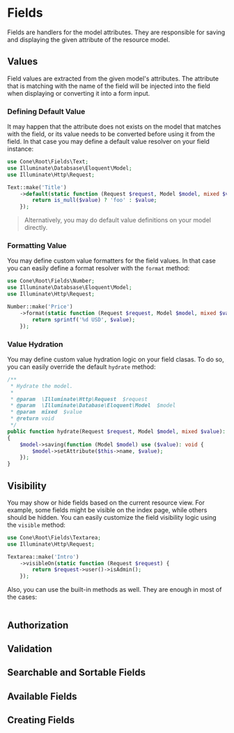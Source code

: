 # Fields

Fields are handlers for the model attributes. They are responsible for saving and displaying the given attribute of the resource model.

## Values

Field values are extracted from the given model's attributes. The attribute that is matching with the name of the field will be injected into the field when displaying or converting it into a form input.

### Defining Default Value

It may happen that the attribute does not exists on the model that matches with the field, or its value needs to be converted before using it from the field. In that case you may define a default value resolver on your field instance:

```php
use Cone\Root\Fields\Text;
use Illuminate\Databsase\Eloquent\Model;
use Illuminate\Http\Request;

Text::make('Title')
    ->default(static function (Request $request, Model $model, mixed $value) {
        return is_null($value) ? 'foo' : $value;
    });
```

> Alternatively, you may do default value definitions on your model directly.

### Formatting Value

You may define custom value formatters for the field values. In that case you can easily define a format resolver with the `format` method:

```php
use Cone\Root\Fields\Number;
use Illuminate\Databsase\Eloquent\Model;
use Illuminate\Http\Request;

Number::make('Price')
    ->format(static function (Request $request, Model $model, mixed $value) {
        return sprintf('%d USD', $value);
    });
```

### Value Hydration

You may define custom value hydration logic on your field clasas. To do so, you can easily override the default `hydrate` method:

```php
/**
 * Hydrate the model.
 *
 * @param  \Illuminate\Http\Request  $request
 * @param  \Illuminate\Database\Eloquent\Model  $model
 * @param  mixed  $value
 * @return void
 */
public function hydrate(Request $request, Model $model, mixed $value): void
{
    $model->saving(function (Model $model) use ($value): void {
        $model->setAttribute($this->name, $value);
    });
}
```

## Visibility

You may show or hide fields based on the current resource view. For example, some fields might be visible on the index page, while others should be hidden. You can easily customize the field visibility logic using the `visible` method:

```php
use Cone\Root\Fields\Textarea;
use Illuminate\Http\Request;

Textarea::make('Intro')
    ->visibleOn(static function (Request $request) {
        return $request->user()->isAdmin();
    });
```

Also, you can use the built-in methods as well. They are enough in most of the cases:

```php

```

## Authorization

## Validation

## Searchable and Sortable Fields

## Available Fields

## Creating Fields
